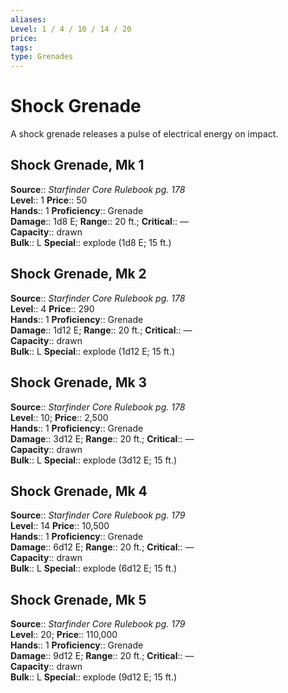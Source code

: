 ```yaml
---
aliases: 
Level: 1 / 4 / 10 / 14 / 20
price: 
tags: 
type: Grenades
---
```


# Shock Grenade

A shock grenade releases a pulse of electrical energy on impact.  

## Shock Grenade, Mk 1

**Source**:: _Starfinder Core Rulebook pg. 178_  
**Level**:: 1
**Price**:: 50  
**Hands**:: 1
**Proficiency**:: Grenade  
**Damage**:: 1d8 E; **Range**:: 20 ft.;
**Critical**:: —  
**Capacity**:: drawn  
**Bulk**:: L
**Special**:: explode (1d8 E; 15 ft.)

## Shock Grenade, Mk 2

**Source**:: _Starfinder Core Rulebook pg. 178_  
**Level**:: 4
**Price**:: 290  
**Hands**:: 1
**Proficiency**:: Grenade  
**Damage**:: 1d12 E; **Range**:: 20 ft.;
**Critical**:: —  
**Capacity**:: drawn  
**Bulk**:: L
**Special**:: explode (1d12 E; 15 ft.)

## Shock Grenade, Mk 3

**Source**:: _Starfinder Core Rulebook pg. 178_  
**Level**:: 10;
**Price**:: 2,500  
**Hands**:: 1
**Proficiency**:: Grenade  
**Damage**:: 3d12 E; **Range**:: 20 ft.;
**Critical**:: —  
**Capacity**:: drawn  
**Bulk**:: L
**Special**:: explode (3d12 E; 15 ft.)

## Shock Grenade, Mk 4

**Source**:: _Starfinder Core Rulebook pg. 179_  
**Level**:: 14
**Price**:: 10,500  
**Hands**:: 1
**Proficiency**:: Grenade  
**Damage**:: 6d12 E; **Range**:: 20 ft.;
**Critical**:: —  
**Capacity**:: drawn  
**Bulk**:: L
**Special**:: explode (6d12 E; 15 ft.)

## Shock Grenade, Mk 5

**Source**:: _Starfinder Core Rulebook pg. 179_  
**Level**:: 20;
**Price**:: 110,000  
**Hands**:: 1
**Proficiency**:: Grenade  
**Damage**:: 9d12 E; **Range**:: 20 ft.;
**Critical**:: —  
**Capacity**:: drawn  
**Bulk**:: L
**Special**:: explode (9d12 E; 15 ft.)
